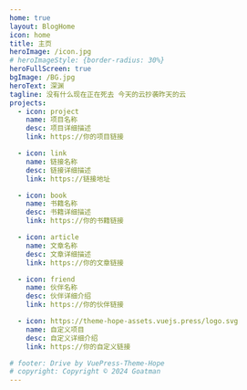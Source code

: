 ```yaml
---
home: true
layout: BlogHome
icon: home
title: 主页
heroImage: /icon.jpg
# heroImageStyle: {border-radius: 30%}
heroFullScreen: true
bgImage: /BG.jpg
heroText: 深渊
tagline: 没有什么现在正在死去 今天的云抄袭昨天的云
projects:
  - icon: project
    name: 项目名称
    desc: 项目详细描述
    link: https://你的项目链接

  - icon: link
    name: 链接名称
    desc: 链接详细描述
    link: https://链接地址

  - icon: book
    name: 书籍名称
    desc: 书籍详细描述
    link: https://你的书籍链接

  - icon: article
    name: 文章名称
    desc: 文章详细描述
    link: https://你的文章链接

  - icon: friend
    name: 伙伴名称
    desc: 伙伴详细介绍
    link: https://你的伙伴链接

  - icon: https://theme-hope-assets.vuejs.press/logo.svg
    name: 自定义项目
    desc: 自定义详细介绍
    link: https://你的自定义链接

# footer: Drive by VuePress-Theme-Hope
# copyright: Copyright © 2024 Goatman
---
```

